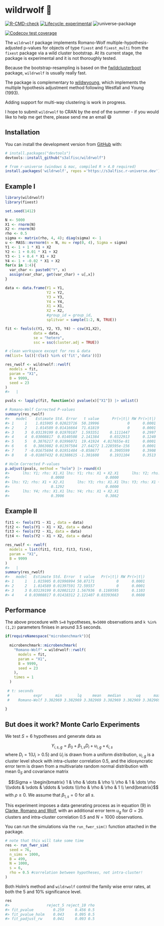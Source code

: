 
<!-- README.md is generated from README.Rmd. Please edit that file -->

# wildrwolf 🐺

<!-- badges: start -->

[![R-CMD-check](https://github.com/s3alfisc/rwolf/workflows/R-CMD-check/badge.svg)](https://github.com/s3alfisc/rwolf/actions)
[![Lifecycle:
experimental](https://img.shields.io/badge/lifecycle-experimental-orange.svg)](https://lifecycle.r-lib.org/articles/stages.html)
![runiverse-package](https://s3alfisc.r-universe.dev/badges/wildrwolf)

[![Codecov test
coverage](https://codecov.io/gh/s3alfisc/rwolf/branch/main/graph/badge.svg)](https://app.codecov.io/gh/s3alfisc/rwolf?branch=main)
<!-- badges: end -->

The `wildrwolf` package implements Romano-Wolf
multiple-hypothesis-adjusted p-values for objects of type `fixest` and
`fixest_multi` from the `fixest` package via a wild cluster bootstrap.
At its current stage, the package is experimental and it is not
thoroughly tested.

Because the bootstrap-resampling is based on the
[fwildclusterboot](https://github.com/s3alfisc/fwildclusterboot)
package, `wildrwolf` is usually really fast.

The package is complementary to
[wildwyoung](https://github.com/s3alfisc/wildwyoung), which implements
the multiple hypothesis adjustment method following Westfall and Young
(1993).

Adding support for multi-way clustering is work in progress.

I hope to submit `wildrwolf` to CRAN by the end of the summer - if you
would like to help me get there, please send me an email 😄

## Installation

You can install the development version from
[GitHub](https://github.com/) with:

``` r
# install.packages("devtools")
devtools::install_github("s3alfisc/wildrwolf")

# from r-universe (windows & mac, compiled R > 4.0 required)
install.packages('wildrwolf', repos ='https://s3alfisc.r-universe.dev')
```

## Example I

<!-- As you can see in the example, there seems to be a bug in `rwolf()` for the pairs bootstrap. -->

``` r
library(wildrwolf)
library(fixest)

set.seed(1412)

N <- 5000
X1 <- rnorm(N)
X2 <- rnorm(N)
rho <- 0.5
sigma <- matrix(rho, 4, 4); diag(sigma) <- 1
u <- MASS::mvrnorm(n = N, mu = rep(0, 4), Sigma = sigma)
Y1 <- 1 + 1 * X1 + X2 
Y2 <- 1 + 0.01 * X1 + X2
Y3 <- 1 + 0.4 * X1 + X2
Y4 <- 1 + -0.02 * X1 + X2
for(x in 1:4){
  var_char <- paste0("Y", x)
  assign(var_char, get(var_char) + u[,x])
}

data <- data.frame(Y1 = Y1,
                   Y2 = Y2,
                   Y3 = Y3,
                   Y4 = Y4,
                   X1 = X1,
                   X2 = X2,
                   #group_id = group_id,
                   splitvar = sample(1:2, N, TRUE))

fit <- feols(c(Y1, Y2, Y3, Y4) ~ csw(X1,X2),
             data = data,
             se = "hetero",
             ssc = ssc(cluster.adj = TRUE))

# clean workspace except for res & data
rm(list= ls()[!(ls() %in% c('fit','data'))])

res_rwolf <- wildrwolf::rwolf(
  models = fit,
  param = "X1", 
  B = 9999, 
  seed = 23
)
#>   |                                                                              |                                                                      |   0%  |                                                                              |=========                                                             |  12%  |                                                                              |==================                                                    |  25%  |                                                                              |==========================                                            |  38%  |                                                                              |===================================                                   |  50%  |                                                                              |============================================                          |  62%  |                                                                              |====================================================                  |  75%  |                                                                              |=============================================================         |  88%  |                                                                              |======================================================================| 100%

pvals <- lapply(fit, function(x) pvalue(x)["X1"]) |> unlist()

# Romano-Wolf Corrected P-values
summary(res_rwolf)
#>   model    Estimate Std. Error   t value      Pr(>|t|) RW Pr(>|t|)
#> 1     1    1.015905 0.02023716  50.19996             0      0.0001
#> 2     2    1.014589 0.01416664  71.61819             0      0.0001
#> 3     3  0.03139199 0.01970187  1.593351     0.1111447      0.2997
#> 4     4  0.03008817  0.0140508  2.141384     0.0322913      0.1240
#> 5     5   0.3876217 0.01996071  19.41924  4.817655e-81      0.0001
#> 6     6   0.3863082 0.01397504  27.64272 1.228595e-156      0.0001
#> 7     7 -0.01675694 0.01951484 -0.858677     0.3905599      0.3908
#> 8     8 -0.01807432 0.01388615 -1.301608     0.1931104      0.3513

# Holm Corrected P-values
p.adjust(pvals, method = "holm") |> round(4)
#>      lhs: Y1; rhs: X1.X1 lhs: Y1; rhs: X1 + X2.X1      lhs: Y2; rhs: X1.X1 
#>                   0.0000                   0.0000                   0.3334 
#> lhs: Y2; rhs: X1 + X2.X1      lhs: Y3; rhs: X1.X1 lhs: Y3; rhs: X1 + X2.X1 
#>                   0.1292                   0.0000                   0.0000 
#>      lhs: Y4; rhs: X1.X1 lhs: Y4; rhs: X1 + X2.X1 
#>                   0.3906                   0.3862
```

## Example II

``` r
fit1 <- feols(Y1 ~ X1 , data = data)
fit2 <- feols(Y1 ~ X1 + X2, data = data)
fit3 <- feols(Y2 ~ X1, data = data)
fit4 <- feols(Y2 ~ X1 + X2, data = data)

res_rwolf <- rwolf(
  models = list(fit1, fit2, fit3, fit4), 
  param = "X1",  
  B = 9999
)
#>   |                                                                              |                                                                      |   0%  |                                                                              |==================                                                    |  25%  |                                                                              |===================================                                   |  50%  |                                                                              |====================================================                  |  75%  |                                                                              |======================================================================| 100%
summary(res_rwolf)
#>   model   Estimate Std. Error  t value   Pr(>|t|) RW Pr(>|t|)
#> 1     1   1.015905 0.01996994 50.87171          0      0.0001
#> 2     2   1.014589 0.01397591 72.59557          0      0.0001
#> 3     3 0.03139199 0.02002123 1.567936  0.1169595      0.1103
#> 4     4 0.03008817 0.01418312 2.121407 0.03393663      0.0608
```

## Performance

The above procedure with `S=8` hypotheses, `N=5000` observations and
`k %in% (1,2)` parameters finises in around 3.5 seconds.

``` r
if(requireNamespace("microbenchmark")){
  
  microbenchmark::microbenchmark(
    "Romano-Wolf" = wildrwolf::rwolf(
      models = fit,
      param = "X1", 
      B = 9999, 
      seed = 23
    ), 
    times = 1
  )
 
 # t: seconds
 #           expr      min       lq     mean   median       uq      max neval
 #    Romano-Wolf 3.382969 3.382969 3.382969 3.382969 3.382969 3.382969     1
   
}
```

## But does it work? Monte Carlo Experiments

We test $S=6$ hypotheses and generate data as

$$Y_{i,s,g} = \beta_{0} + \beta_{1,s} D_{i} + u_{i,g} + \epsilon_{i,s} $$
where $D_i = 1(U_i > 0.5)$ and $U_i$ is drawn from a uniform
distribution, $u_{i,g}$ is a cluster level shock with intra-cluster
correlation $0.5$, and the idiosyncratic error term is drawn from a
multivariate random normal distribution with mean $0_S$ and covariance
matrix

$$\Sigma = \begin{bmatrix} 1 & \rho & \dots & \rho  \\ \rho & 1 & \dots \rho \\\vdots & \vdots & \ddots & \vdots \\\rho & \rho & \rho & 1 \\ \end{bmatrix}$$
with $\rho \geq 0$. We assume that $\beta_{1,s}= 0$ for all $s$.

This experiment imposes a data generating process as in equation (9) in
[Clarke, Romano and Wolf](https://docs.iza.org/dp12845.pdf), with an
additional error term $u_g$ for $G=20$ clusters and intra-cluster
correlation 0.5 and $N=1000$ observations.

You can run the simulations via the `run_fwer_sim()` function attached
in the package.

``` r
# note that this will take some time
res <- run_fwer_sim(
  seed = 76,
  n_sims = 1000,
  B = 499,
  N = 1000,
  s = 6, 
  rho = 0.5 #correlation between hypotheses, not intra-cluster!
)
```

Both Holm’s method and `wildrwolf` control the family wise error rates,
at both the 5 and 10% significance level.

``` r
res
#>                 reject_5 reject_10 rho
#> fit_pvalue         0.259     0.456 0.5
#> fit_pvalue_holm    0.043     0.095 0.5
#> fit_padjust_rw     0.041     0.093 0.5
```

<!-- ## Comparison with Stata's rwolf package  -->
<!-- ```{r, eval = FALSE} -->
<!-- library(RStata) -->
<!-- # initiate RStata -->
<!-- options("RStata.StataVersion" = 16) -->
<!-- options("RStata.StataPath" = "\"C:\\Program Files\\Stata16\\StataIC-64\"") -->
<!-- # save the data set so it can be loaded into STATA -->
<!-- data.table::fwrite(data, "c:/Users/alexa/Dropbox/rwolf/test.csv") -->
<!-- # estimate with stata via Rstata -->
<!-- stata_program <- " -->
<!-- clear  -->
<!-- set more off -->
<!-- import delimited c:/Users/alexa/Dropbox/rwolf/test.csv -->
<!-- set seed 1 -->
<!-- rwolf y1 y2 y3 y4, vce(cluster group_id) cluster(group_id)  indepvar(x1) controls(x2) reps(1000) nodots -->
<!-- " -->
<!-- RStata::stata(stata_program, data.out = TRUE) -->
<!-- #> .  -->
<!-- #> . clear  -->
<!-- #> . set more off -->
<!-- #> . import delimited c:/Users/alexa/Dropbox/rwolf/test.csv -->
<!-- #> (7 vars, 10,000 obs) -->
<!-- #> . set seed 1 -->
<!-- #> . rwolf y1 y2 y3 y4, vce(cluster group_id) cluster(group_id)  indepvar(x1) cont -->
<!-- #> > rols(x2) reps(1000) nodots -->
<!-- #> Bootstrap replications (1000). This may take some time. -->
<!-- #>  -->
<!-- #>  -->
<!-- #>  -->
<!-- #>  -->
<!-- #> Romano-Wolf step-down adjusted p-values -->
<!-- #>  -->
<!-- #>  -->
<!-- #> Independent variable:  x1 -->
<!-- #> Outcome variables:   y1 y2 y3 y4 -->
<!-- #> Number of resamples: 1000 -->
<!-- #>  -->
<!-- #>  -->
<!-- #> ------------------------------------------------------------------------------ -->
<!-- #>    Outcome Variable | Model p-value    Resample p-value    Romano-Wolf p-value -->
<!-- #> --------------------+--------------------------------------------------------- -->
<!-- #>                  y1 |    0.0000             0.0010              0.0010 -->
<!-- #>                  y2 |    0.3769             0.3756              0.4166 -->
<!-- #>                  y3 |    0.2344             0.2408              0.4166 -->
<!-- #>                  y4 |    0.0398             0.0410              0.1179 -->
<!-- #> ------------------------------------------------------------------------------ -->
<!-- ``` -->
